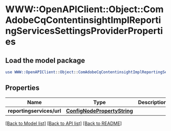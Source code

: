 # WWW::OpenAPIClient::Object::ComAdobeCqContentinsightImplReportingServicesSettingsProviderProperties

## Load the model package
```perl
use WWW::OpenAPIClient::Object::ComAdobeCqContentinsightImplReportingServicesSettingsProviderProperties;
```

## Properties
Name | Type | Description | Notes
------------ | ------------- | ------------- | -------------
**reportingservices/url** | [**ConfigNodePropertyString**](ConfigNodePropertyString.md) |  | [optional] 

[[Back to Model list]](../README.md#documentation-for-models) [[Back to API list]](../README.md#documentation-for-api-endpoints) [[Back to README]](../README.md)


